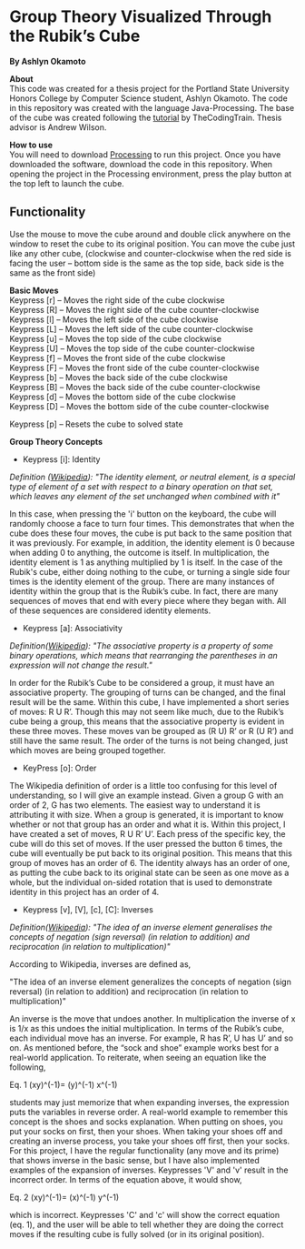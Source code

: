 # Group Theory Visualized Through the Rubik’s Cube
**By Ashlyn Okamoto**  

**About**  
This code was created for a thesis project for the Portland State University Honors College by Computer Science student, Ashlyn Okamoto. The code in this repository was created with the language Java-Processing. The base of the cube was created following the [tutorial](https://thecodingtrain.com/CodingChallenges/142.1-rubiks-cube.html) by TheCodingTrain. Thesis advisor is Andrew Wilson.  


**How to use**  
You will need to download [Processing](https://processing.org/) to run this project. Once you have downloaded the software, download the code in this repository. When opening the project in the Processing environment, press the play button at the top left to launch the cube. 

## Functionality  
Use the mouse to move the cube around and double click anywhere on the window to reset the cube to its original position. You can move the cube just like any other cube, (clockwise and counter-clockwise when the red side is facing the user – bottom side is the same as the top side, back side is the same as the front side)

**Basic Moves**  
Keypress [r] – Moves the right side of the cube clockwise  
Keypress [R] – Moves the right side of the cube counter-clockwise  
Keypress [l] – Moves the left side of the cube clockwise   
Keypress [L] – Moves the left side of the cube counter-clockwise  
Keypress [u]  – Moves the top side of the cube clockwise  
Keypress [U] – Moves the top side of the cube counter-clockwise  
Keypress [f] – Moves the front side of the cube clockwise  
Keypress [F] – Moves the front side of the cube counter-clockwise  
Keypress [b] – Moves the back side of the cube clockwise  
Keypress [B] – Moves the back side of the cube counter-clockwise  
Keypress [d] – Moves the bottom side of the cube clockwise  
Keypress [D] – Moves the bottom side of the cube counter-clockwise  

Keypress [p] – Resets the cube to solved state  

**Group Theory Concepts**  
  
- Keypress [i]: Identity  
  
*Definition ([Wikipedia](https://en.wikipedia.org/wiki/Identity_element)):
"The identity element, or neutral element, is a special type of element of a set with respect to a binary operation on that set, which leaves any element of the set unchanged when combined with it"*  
   
In this case, when pressing the 'i' button on the keyboard, the cube will randomly choose a face to turn four times. This demonstrates that when the cube does these four moves, the cube is put back to the same position that it was previously.
For example, in addition, the identity element is 0 because when adding 0 to anything, the outcome is itself. In multiplication, the identity element is 1 as anything multiplied by 1 is itself. In the case of the Rubik's cube, either doing nothing to the cube, or turning a single side four times is the identity element of the group. There are many instances of identity within the group that is the Rubik’s cube. In fact, there are many sequences of moves that end with every piece where they began with. All of these sequences are considered identity elements. 
  
	
- Keypress [a]: Associativity  
  
*Definition([Wikipedia](https://en.wikipedia.org/wiki/Associative_property)):
"The associative property is a property of some binary operations, which means that rearranging the parentheses in an expression will not change the result."* 

 In order for the Rubik’s Cube to be considered a group, it must have an associative property. The grouping of turns can be changed, and the final result will be the same. Within this cube, I have implemented a short series of moves: R U R’. Though this may not seem like much, due to the Rubik’s cube being a group, this means that the associative property is evident in these three moves. These moves van be grouped as (R U) R’ or R (U R’) and still have the same result. The order of the turns is not being changed, just which moves are being grouped together. 

  
- KeyPress [o]: Order  

The Wikipedia definition of order is a little too confusing for this level of understanding, so I will give an example instead. Given a group G with an order of 2, G has two elements. The easiest way to understand it is attributing it with size. When a group is generated, it is important to know whether or not that group has an order and what it is. Within this project, I have created a set of moves, R U R’ U’. Each press of the specific key, the cube will do this set of moves. If the user pressed the button 6 times, the cube will eventually be put back to its original position. This means that this group of moves has an order of 6. The identity always has an order of one, as putting the cube back to its original state can be seen as one move as a whole, but the individual on-sided rotation that is used to demonstrate identity in this project has an order of 4. 

- Keypress [v], [V], [c], [C]: Inverses

*Definition([Wikipedia](https://en.wikipedia.org/wiki/Inverse_element)): 
"The idea of an inverse element generalises the concepts of negation (sign reversal) (in relation to addition) and reciprocation (in relation to multiplication)"*  
  
According to Wikipedia, inverses are defined as,

"The idea of an inverse element generalizes the concepts of negation (sign reversal) (in relation to addition) and reciprocation (in relation to multiplication)"

An inverse is the move that undoes another. In multiplication the inverse of x is 1/x as this undoes the initial multiplication. In terms of the Rubik’s cube, each individual move has an inverse. For example, R has R’, U has U’ and so on. As mentioned before, the “sock and shoe” example works best for a real-world application. To reiterate, when seeing an equation like the following, 

Eq. 1 (xy)^(-1)=  (y)^(-1) x^(-1) 

students may just memorize that when expanding inverses, the expression puts the variables in reverse order. A real-world example to remember this concept is the shoes and socks explanation. When putting on shoes, you put your socks on first, then your shoes. When taking your shoes off and creating an inverse process, you take your shoes off first, then your socks. For this project, I have the regular functionality (any move and its prime) that shows inverse in the basic sense, but I have also implemented examples of the expansion of inverses. Keypresses 'V' and 'v' result in the incorrect order. In terms of the equation above, it would show,

Eq. 2 (xy)^(-1)= (x)^(-1) y^(-1)

which is incorrect. Keypresses 'C' and 'c' will show the correct equation (eq. 1), and the user will be able to tell whether they are doing the correct moves if the resulting cube is fully solved (or in its original position).

